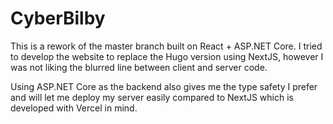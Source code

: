 # CyberBilby
This is a rework of the master branch built on React + ASP.NET Core.
I tried to develop the website to replace the Hugo version using NextJS, 
however I was not liking the blurred line between client and server code.

Using ASP.NET Core as the backend also gives me the type safety I prefer and will
let me deploy my server easily compared to NextJS which is developed with Vercel in mind.